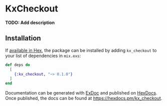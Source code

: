 # KxCheckout

**TODO: Add description**

## Installation

If [available in Hex](https://hex.pm/docs/publish), the package can be installed
by adding `kx_checkout` to your list of dependencies in `mix.exs`:

```elixir
def deps do
  [
    {:kx_checkout, "~> 0.1.0"}
  ]
end
```

Documentation can be generated with [ExDoc](https://github.com/elixir-lang/ex_doc)
and published on [HexDocs](https://hexdocs.pm). Once published, the docs can
be found at <https://hexdocs.pm/kx_checkout>.

